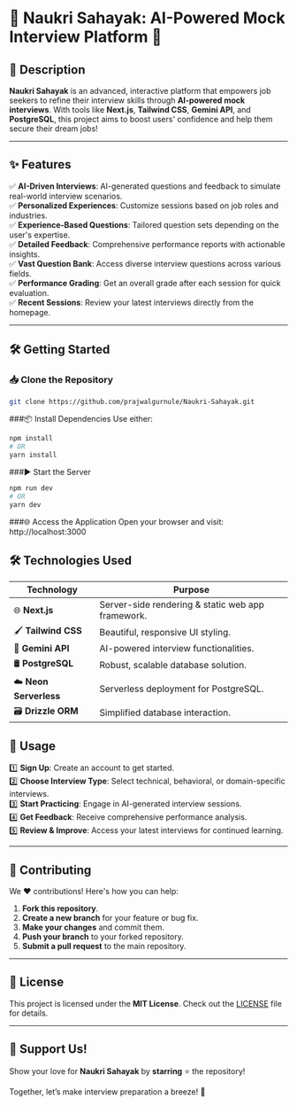 # 🌟 **Naukri Sahayak: AI-Powered Mock Interview Platform** 🌟  

## 🚀 **Description**  
**Naukri Sahayak** is an advanced, interactive platform that empowers job seekers to refine their interview skills through **AI-powered mock interviews**. With tools like **Next.js**, **Tailwind CSS**, **Gemini API**, and **PostgreSQL**, this project aims to boost users' confidence and help them secure their dream jobs!  

---

## ✨ **Features**  
✅ **AI-Driven Interviews**: AI-generated questions and feedback to simulate real-world interview scenarios.  
✅ **Personalized Experiences**: Customize sessions based on job roles and industries.  
✅ **Experience-Based Questions**: Tailored question sets depending on the user's expertise.  
✅ **Detailed Feedback**: Comprehensive performance reports with actionable insights.  
✅ **Vast Question Bank**: Access diverse interview questions across various fields.  
✅ **Performance Grading**: Get an overall grade after each session for quick evaluation.  
✅ **Recent Sessions**: Review your latest interviews directly from the homepage.  

---

## 🛠️ **Getting Started**  

### 📥 **Clone the Repository**  
```bash
git clone https://github.com/prajwalgurnule/Naukri-Sahayak.git
```
###📦 Install Dependencies
Use either:
```bash
npm install  
# OR  
yarn install
```
###▶️ Start the Server
```bash
npm run dev  
# OR  
yarn dev
```
###🌐 Access the Application
Open your browser and visit:
http://localhost:3000

## 🛠️ **Technologies Used**

| **Technology**    | **Purpose**                                      |
|--------------------|--------------------------------------------------|
| 🌐 **Next.js**     | Server-side rendering & static web app framework.|
| 🖌️ **Tailwind CSS** | Beautiful, responsive UI styling.                |
| 🤖 **Gemini API**  | AI-powered interview functionalities.            |
| 🛢️ **PostgreSQL**   | Robust, scalable database solution.              |
| ☁️ **Neon Serverless** | Serverless deployment for PostgreSQL.         |
| 🗃️ **Drizzle ORM**  | Simplified database interaction.                |

## 🎯 **Usage**

1️⃣ **Sign Up**: Create an account to get started.  
2️⃣ **Choose Interview Type**: Select technical, behavioral, or domain-specific interviews.  
3️⃣ **Start Practicing**: Engage in AI-generated interview sessions.  
4️⃣ **Get Feedback**: Receive comprehensive performance analysis.  
5️⃣ **Review & Improve**: Access your latest interviews for continued learning.  

---

## 🤝 **Contributing**

We ❤️ contributions! Here's how you can help:  

1. **Fork this repository**.  
2. **Create a new branch** for your feature or bug fix.  
3. **Make your changes** and commit them.  
4. **Push your branch** to your forked repository.  
5. **Submit a pull request** to the main repository.  

---

## 📜 **License**

This project is licensed under the **MIT License**. Check out the [LICENSE](https://choosealicense.com/licenses/mit/) file for details.  

---

## 💖 **Support Us!**

Show your love for **Naukri Sahayak** by **starring** ⭐ the repository!  

Together, let’s make interview preparation a breeze! 🎉  
